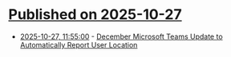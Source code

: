 # [Published on 2025-10-27](index.md)

* [2025-10-27, 11:55:00](https://soylentnews.org/article.pl?sid=25/10/26/0837220&from=rss) - [December Microsoft Teams Update to Automatically Report User Location](https://soylentnews.org/article.pl?sid=25/10/26/0837220&from=rss)
